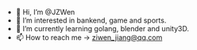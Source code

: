 - 👋 Hi, I’m @JZWen
- 👀 I’m interested in bankend, game and sports.
- 🌱 I’m currently learning golang, blender and unity3D.
- 📫 How to reach me -> ziwen_jiang@qq.com

<!---
JZWen/JZWen is a ✨ special ✨ repository because its `README.md` (this file) appears on your GitHub profile.
You can click the Preview link to take a look at your changes.
--->
